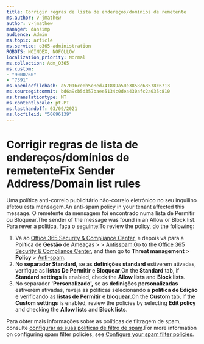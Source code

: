 ```yaml
---
title: Corrigir regras de lista de endereços/domínios de remetente
ms.author: v-jmathew
author: v-jmathew
manager: dansimp
audience: Admin
ms.topic: article
ms.service: o365-administration
ROBOTS: NOINDEX, NOFOLLOW
localization_priority: Normal
ms.collection: Adm_O365
ms.custom:
- "9000760"
- "7391"
ms.openlocfilehash: a57016ce0b5e8ed741889a50e3858c68578c6713
ms.sourcegitcommit: bd6a9cb5d357baee5134c0dea430afc2a035c810
ms.translationtype: MT
ms.contentlocale: pt-PT
ms.lasthandoff: 03/09/2021
ms.locfileid: "50696139"
---
```

# <a name="fix-sender-addressdomain-list-rules"></a><span data-ttu-id="d88f1-102">Corrigir regras de lista de endereços/domínios de remetente</span><span class="sxs-lookup"><span data-stu-id="d88f1-102">Fix Sender Address/Domain list rules</span></span>

<span data-ttu-id="d88f1-103">Uma política anti-correio publicitário não-correio eletrónico no seu inquilino afetou esta mensagem.</span><span class="sxs-lookup"><span data-stu-id="d88f1-103">An anti-spam policy in your tenant affected this message.</span></span> <span data-ttu-id="d88f1-104">O remetente da mensagem foi encontrado numa lista de Permitir ou Bloquear.</span><span class="sxs-lookup"><span data-stu-id="d88f1-104">The sender of the message was found in an Allow or Block list.</span></span> <span data-ttu-id="d88f1-105">Para rever a política, faça o seguinte:</span><span class="sxs-lookup"><span data-stu-id="d88f1-105">To review the policy, do the following:</span></span>

1. <span data-ttu-id="d88f1-106">Vá ao [Office 365 Security & Compliance Center](https://go.microsoft.com/fwlink/p/?linkid=2077143), e depois vá para a Política de **Gestão** de Ameaças  >    >  [Antisspam](https://go.microsoft.com/fwlink/?linkid=2101518).</span><span class="sxs-lookup"><span data-stu-id="d88f1-106">Go to the [Office 365 Security & Compliance Center](https://go.microsoft.com/fwlink/p/?linkid=2077143), and then go to **Threat management** > **Policy** > [Anti-spam](https://go.microsoft.com/fwlink/?linkid=2101518).</span></span>
2. <span data-ttu-id="d88f1-107">No **separador Standard,** se as **definições standard** estiverem ativadas, verifique as **listas De Permitir** e **Bloquear**.</span><span class="sxs-lookup"><span data-stu-id="d88f1-107">On the **Standard** tab, if **Standard settings** is enabled, check the **Allow lists** and **Block lists**.</span></span>
3. <span data-ttu-id="d88f1-108">No separador **'Personalizado',** se as **definições personalizadas** estiverem ativadas, reveja as políticas selecionando a **política de Edição** e verificando as **listas de Permitir** e **bloquear**.</span><span class="sxs-lookup"><span data-stu-id="d88f1-108">On the **Custom** tab, if the **Custom settings** is enabled, review the policies by selecting **Edit policy** and checking the **Allow lists** and **Block lists**.</span></span>

<span data-ttu-id="d88f1-109">Para obter mais informações sobre as políticas de filtragem de spam, consulte [configurar as suas políticas de filtro de spam](https://go.microsoft.com/fwlink/?linkid=2101431).</span><span class="sxs-lookup"><span data-stu-id="d88f1-109">For more information on configuring spam filter policies, see [Configure your spam filter policies](https://go.microsoft.com/fwlink/?linkid=2101431).</span></span>
